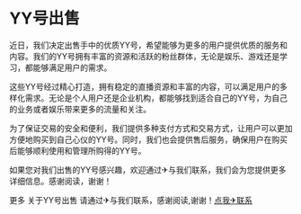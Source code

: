 # YY号出售

近日，我们决定出售手中的优质YY号，希望能够为更多的用户提供优质的服务和内容。我们的YY号拥有丰富的资源和活跃的粉丝群体，无论是娱乐、游戏还是学习，都能够满足用户的需求。

这些YY号经过精心打造，拥有稳定的直播资源和丰富的内容，可以满足用户的多样化需求。无论是个人用户还是企业机构，都能够找到适合自己的YY号，为自己的业务或者娱乐带来更多的流量和关注。

为了保证交易的安全和便利，我们提供多种支付方式和交易方式，让用户可以更加方便地购买到自己心仪的YY号。同时，我们也会提供售后服务，确保用户在购买后能够顺利使用和管理所购得的YY号。

如果您对我们出售的YY号感兴趣，欢迎通过✈与我们联系，我们会为您提供更多详细信息。感谢阅读，谢谢！

更多 关于YY号出售 请通过✈与我们联系，感谢阅读,谢谢！[点我✈联系](https://1.k02.cc)